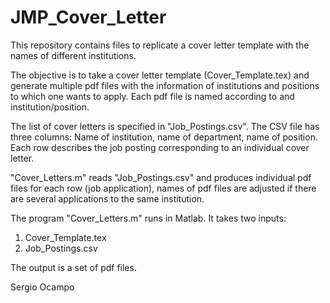 # JMP_Cover_Letter
This repository contains files to replicate a cover letter template with the names of different institutions.

The objective is to take a cover letter template (Cover_Template.tex) and generate multiple pdf files with the information of institutions and positions to which one wants to apply. Each pdf file is named according to and institution/position. 

The list of cover letters is specified in "Job_Postings.csv". The CSV file has three columns: Name of institution, name of department, name of position. Each row describes the job posting corresponding to an individual cover letter. 

"Cover_Letters.m" reads "Job_Postings.csv" and produces individual pdf files for each row (job application), names of pdf files are adjusted if there are several applications to the same institution.  

The program "Cover_Letters.m" runs in Matlab. It takes two inputs:

  1) Cover_Template.tex
  2) Job_Postings.csv

The output is a set of pdf files.


Sergio Ocampo
